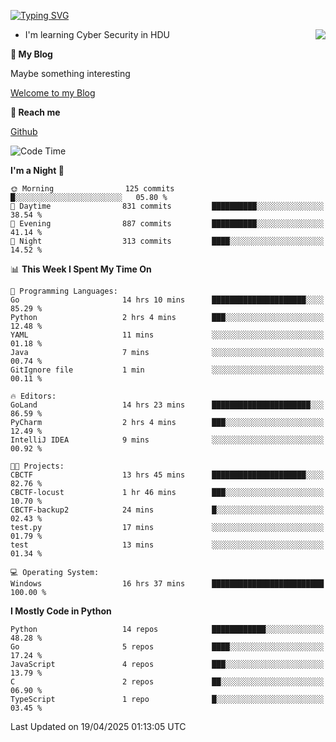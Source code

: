 [![Typing SVG](https://readme-typing-svg.herokuapp.com?font=Fira+Code&pause=1000&random=false&width=450&height=60&lines=Hello+%F0%9F%91%8B%F0%9F%8F%BB;I'm+JBNRZ)](https://git.io/typing-svg)

<a href="#">
  <img align="right" src="https://github-readme-stats.vercel.app/api?username=JBNRZ&show_icons=true&bg_color=15,f2f7fd,E0EAFC" />
</a>

- I'm learning Cyber Security in HDU

 **🌱 My Blog**

Maybe something interesting

[Welcome to my Blog](https://jbnrz.com.cn/)

 **💬 Reach me** 

[Github](https://github.com/JBNRZ)


<!--START_SECTION:waka-->
![Code Time](http://img.shields.io/badge/Code%20Time-1%2C150%20hrs%2017%20mins-blue)

**I'm a Night 🦉** 

```text
🌞 Morning                125 commits         █░░░░░░░░░░░░░░░░░░░░░░░░   05.80 % 
🌆 Daytime                831 commits         ██████████░░░░░░░░░░░░░░░   38.54 % 
🌃 Evening                887 commits         ██████████░░░░░░░░░░░░░░░   41.14 % 
🌙 Night                  313 commits         ████░░░░░░░░░░░░░░░░░░░░░   14.52 % 
```


📊 **This Week I Spent My Time On** 

```text
💬 Programming Languages: 
Go                       14 hrs 10 mins      █████████████████████░░░░   85.29 % 
Python                   2 hrs 4 mins        ███░░░░░░░░░░░░░░░░░░░░░░   12.48 % 
YAML                     11 mins             ░░░░░░░░░░░░░░░░░░░░░░░░░   01.18 % 
Java                     7 mins              ░░░░░░░░░░░░░░░░░░░░░░░░░   00.74 % 
GitIgnore file           1 min               ░░░░░░░░░░░░░░░░░░░░░░░░░   00.11 % 

🔥 Editors: 
GoLand                   14 hrs 23 mins      ██████████████████████░░░   86.59 % 
PyCharm                  2 hrs 4 mins        ███░░░░░░░░░░░░░░░░░░░░░░   12.49 % 
IntelliJ IDEA            9 mins              ░░░░░░░░░░░░░░░░░░░░░░░░░   00.92 % 

🐱‍💻 Projects: 
CBCTF                    13 hrs 45 mins      █████████████████████░░░░   82.76 % 
CBCTF-locust             1 hr 46 mins        ███░░░░░░░░░░░░░░░░░░░░░░   10.70 % 
CBCTF-backup2            24 mins             █░░░░░░░░░░░░░░░░░░░░░░░░   02.43 % 
test.py                  17 mins             ░░░░░░░░░░░░░░░░░░░░░░░░░   01.79 % 
test                     13 mins             ░░░░░░░░░░░░░░░░░░░░░░░░░   01.34 % 

💻 Operating System: 
Windows                  16 hrs 37 mins      █████████████████████████   100.00 % 
```

**I Mostly Code in Python** 

```text
Python                   14 repos            ████████████░░░░░░░░░░░░░   48.28 % 
Go                       5 repos             ████░░░░░░░░░░░░░░░░░░░░░   17.24 % 
JavaScript               4 repos             ███░░░░░░░░░░░░░░░░░░░░░░   13.79 % 
C                        2 repos             ██░░░░░░░░░░░░░░░░░░░░░░░   06.90 % 
TypeScript               1 repo              █░░░░░░░░░░░░░░░░░░░░░░░░   03.45 % 
```




 Last Updated on 19/04/2025 01:13:05 UTC
<!--END_SECTION:waka-->
